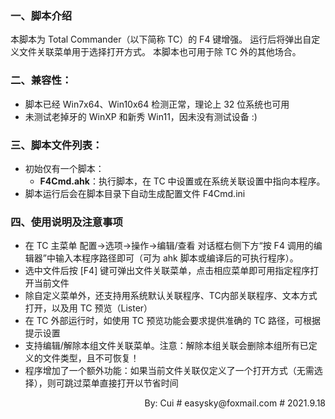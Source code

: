 ### 一、脚本介绍

本脚本为 Total Commander（以下简称 TC）的 F4 键增强。
运行后将弹出自定义文件关联菜单用于选择打开方式。
本脚本也可用于除 TC 外的其他场合。

### 二、兼容性：
- 脚本已经 Win7x64、Win10x64 检测正常，理论上 32 位系统也可用
- 未测试老掉牙的 WinXP 和新秀 Win11，因未没有测试设备 :)

### 三、脚本文件列表：
+ 初始仅有一个脚本：
  - **F4Cmd.ahk**：执行脚本，在 TC 中设置或在系统关联设置中指向本程序。
+ 脚本运行后会在脚本目录下自动生成配置文件 F4Cmd.ini

### 四、使用说明及注意事项
   - 在 TC 主菜单 配置->选项->操作->编辑/查看 对话框右侧下方“按 F4 调用的编辑器”中输入本程序路径即可（可为 ahk 脚本或编译后的可执行程序）。
   - 选中文件后按 [F4] 键可弹出文件关联菜单，点击相应菜单即可用指定程序打开当前文件
   - 除自定义菜单外，还支持用系统默认关联程序、TC内部关联程序、文本方式打开，以及用 TC 预览（Lister）
   - 在 TC 外部运行时，如使用 TC 预览功能会要求提供准确的 TC 路径，可根据提示设置
   - 支持编辑/解除本组文件关联菜单。注意：解除本组关联会删除本组所有已定义的文件类型，且不可恢复！
   - 程序增加了一个额外功能：如果当前文件关联仅定义了一个打开方式（无需选择），则可跳过菜单直接打开以节省时间

<p align="right">By: Cui # easysky@foxmail.com # 2021.9.18</p>
